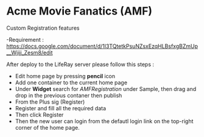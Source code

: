 # Acme Movie Fanatics (AMF)
Custom Registration features

-Requirement : https://docs.google.com/document/d/1l3TQtetkPsuNZsxEzqHLBsfxgBZmUp__Wjijj_Zesm8/edit

After deploy to the LifeRay server please follow this steps :
  - Edit home page by pressing **pencil** icon
  - Add one container to the current home page
  - Under **Widget** search for _AMFRegistration_ under Sample, then drag and drop in the previous contaner then publish
  - From the Plus sig (Register)
  - Register and fill all the required data
  - Then click Register
  - Then the new user can login from the defautl login link on the top-right corner of the home page.
  
  
